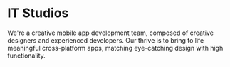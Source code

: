 # IT Studios

We're a creative mobile app development team, composed of creative designers and experienced developers. Our thrive is to bring to life meaningful cross-platform apps, matching eye-catching design with high functionality.
